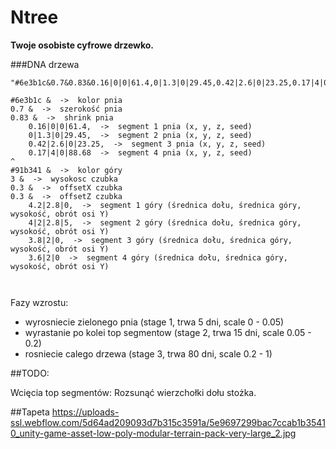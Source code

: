 # Ntree
**Twoje osobiste cyfrowe drzewko.**

###DNA drzewa
```text
"#6e3b1c&0.7&0.83&0.16|0|0|61.4,0|1.3|0|29.45,0.42|2.6|0|23.25,0.17|4|0|88.68^#91b341&4.2|3|2|x|y|z|0,4|2|2.8|x|y+2|z|5,4|2|2.8|x|y+4|z|0,4|2|2.8|x|y+6|z|0"

#6e3b1c &  ->  kolor pnia 
0.7 &  ->  szerokość pnia 
0.83 &  ->  shrink pnia 
	0.16|0|0|61.4,  ->  segment 1 pnia (x, y, z, seed) 
	0|1.3|0|29.45,  ->  segment 2 pnia (x, y, z, seed)
	0.42|2.6|0|23.25,  ->  segment 3 pnia (x, y, z, seed)
	0.17|4|0|88.68  ->  segment 4 pnia (x, y, z, seed)
^
#91b341 &  ->  kolor góry 
3 &  ->  wysokosc czubka
0.3 &  ->  offsetX czubka
0.3 &  ->  offsetZ czubka
	4.2|2.8|0,  ->  segment 1 góry (średnica dołu, średnica góry, wysokość, obrót osi Y)
	4|2|2.8|5,  ->  segment 2 góry (średnica dołu, średnica góry, wysokość, obrót osi Y)
	3.8|2|0,  ->  segment 3 góry (średnica dołu, średnica góry, wysokość, obrót osi Y)
	3.6|2|0  ->  segment 4 góry (średnica dołu, średnica góry, wysokość, obrót osi Y)
	
	
```

Fazy wzrostu:
- wyrosniecie zielonego pnia (stage 1, trwa 5 dni, scale 0 - 0.05)
- wyrastanie po kolei top segmentow (stage 2, trwa 15 dni, scale 0.05 - 0.2)
- rosniecie calego drzewa (stage 3, trwa 80 dni, scale 0.2 - 1)


##TODO:

Wcięcia top segmentów:
Rozsunąć wierzchołki dołu stożka.

##Tapeta
https://uploads-ssl.webflow.com/5d64ad209093d7b315c3591a/5e9697299bac7ccab1b35410_unity-game-asset-low-poly-modular-terrain-pack-very-large_2.jpg
